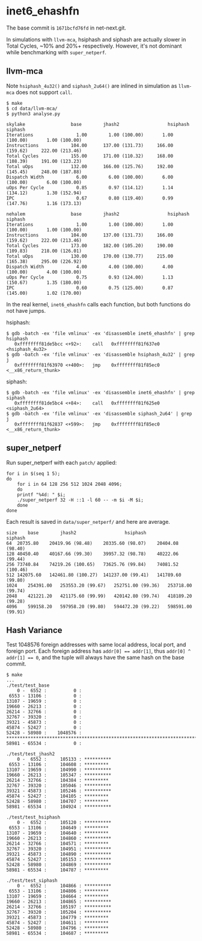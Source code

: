# inet6_ehashfn

The base commit is `1671bcfd76fd` in net-next.git.

In simulations with `llvm-mca`, hsiphash and siphash are actually slower in Total Cycles, ~10% and 20%+ respectively.
However, it's not dominant while benchmarking with `super_netperf`.


## llvm-mca

Note `hsiphash_4u32()` and `siphash_2u64()` are inlined in simulation as `llvm-mca` does not support `call`.

```
$ make
$ cd data/llvm-mca/
$ python3 analyse.py
```

```
skylake             	base		jhash2                  hsiphash                siphash                 
Iterations          	  1.00		  1.00 (100.00)		  1.00 (100.00)		  1.00 (100.00)		
Instructions        	104.00		137.00 (131.73)		166.00 (159.62)		222.00 (213.46)		
Total Cycles        	155.00		171.00 (110.32)		168.00 (108.39)		191.00 (123.23)		
Total uOps          	132.00		166.00 (125.76)		192.00 (145.45)		248.00 (187.88)		
Dispatch Width      	  6.00		  6.00 (100.00)		  6.00 (100.00)		  6.00 (100.00)		
uOps Per Cycle      	  0.85		  0.97 (114.12)		  1.14 (134.12)		  1.30 (152.94)		
IPC                 	  0.67		  0.80 (119.40)		  0.99 (147.76)		  1.16 (173.13)		

nehalem             	base		jhash2                  hsiphash                siphash                 
Iterations          	  1.00		  1.00 (100.00)		  1.00 (100.00)		  1.00 (100.00)		
Instructions        	104.00		137.00 (131.73)		166.00 (159.62)		222.00 (213.46)		
Total Cycles        	173.00		182.00 (105.20)		190.00 (109.83)		218.00 (126.01)		
Total uOps          	130.00		170.00 (130.77)		215.00 (165.38)		295.00 (226.92)		
Dispatch Width      	  4.00		  4.00 (100.00)		  4.00 (100.00)		  4.00 (100.00)		
uOps Per Cycle      	  0.75		  0.93 (124.00)		  1.13 (150.67)		  1.35 (180.00)		
IPC                 	  0.60		  0.75 (125.00)		  0.87 (145.00)		  1.02 (170.00)	
```

In the real kernel, `inet6_ehashfn` calls each function, but both functions do not have jumps.

hsiphash:
```
$ gdb -batch -ex 'file vmlinux' -ex 'disassemble inet6_ehashfn' | grep hsiphash
   0xffffffff81de5bcc <+92>:	call   0xffffffff81f637e0 <hsiphash_4u32>
$ gdb -batch -ex 'file vmlinux' -ex 'disassemble hsiphash_4u32' | grep j
   0xffffffff81f63970 <+400>:	jmp    0xffffffff81f85ec0 <__x86_return_thunk>
```

siphash:
```
$ gdb -batch -ex 'file vmlinux' -ex 'disassemble inet6_ehashfn' | grep siphash
   0xffffffff81de5bc4 <+84>:	call   0xffffffff81f625e0 <siphash_2u64>
$ gdb -batch -ex 'file vmlinux' -ex 'disassemble siphash_2u64' | grep j
   0xffffffff81f62837 <+599>:	jmp    0xffffffff81f85ec0 <__x86_return_thunk>
```


## super_netperf

Run super_netperf with each `patch/` applied:

```
for i in $(seq 1 5);
do
    for i in 64 128 256 512 1024 2048 4096;
    do
	printf "%4d: " $i;
	./super_netperf 32 -H ::1 -l 60 -- -m $i -M $i;
    done
done
```

Each result is saved in `data/super_netperf/` and here are average.

```
size	base		jhash2                  hsiphash                siphash                 
64	20735.80	20419.96 (98.48)	20335.60 (98.07)	20404.08 (98.40)	
128	40450.40	40167.66 (99.30)	39957.32 (98.78)	40222.06 (99.44)	
256	73740.84	74219.26 (100.65)	73625.76 (99.84)	74081.52 (100.46)	
512	142075.60	142461.80 (100.27)	141237.00 (99.41)	141789.60 (99.80)	
1024	254391.00	253553.20 (99.67)	252751.00 (99.36)	253718.00 (99.74)	
2048	421221.20	421175.60 (99.99)	420142.80 (99.74)	418189.20 (99.28)	
4096	599158.20	597958.20 (99.80)	594472.20 (99.22)	598591.00 (99.91)
```


## Hash Variance

Test 1048576 foreign addresses with same local address, local port, and foreign port.
Each foreign address has `addr[0] == addr[1]`, thus `addr[0] ^ addr[1] == 0`, and the tuple will always have the same hash on the base commit.

```
$ make
...
./test/test_base
    0 -  6552 :          0 : 
 6553 - 13106 :          0 : 
13107 - 19659 :          0 : 
19660 - 26213 :          0 : 
26214 - 32766 :          0 : 
32767 - 39320 :          0 : 
39321 - 45873 :          0 : 
45874 - 52427 :          0 : 
52428 - 58980 :    1048576 : ****************************************************************************************************
58981 - 65534 :          0 : 

./test/test_jhash2
    0 -  6552 :     105133 : **********
 6553 - 13106 :     104608 : *********
13107 - 19659 :     104990 : **********
19660 - 26213 :     105347 : **********
26214 - 32766 :     104384 : *********
32767 - 39320 :     105046 : **********
39321 - 45873 :     105246 : **********
45874 - 52427 :     104105 : *********
52428 - 58980 :     104707 : *********
58981 - 65534 :     104924 : **********

./test/test_hsiphash
    0 -  6552 :     105120 : **********
 6553 - 13106 :     104649 : *********
13107 - 19659 :     104640 : *********
19660 - 26213 :     104860 : **********
26214 - 32766 :     104571 : *********
32767 - 39320 :     104951 : **********
39321 - 45873 :     104890 : **********
45874 - 52427 :     105153 : **********
52428 - 58980 :     104869 : **********
58981 - 65534 :     104787 : *********

./test/test_siphash
    0 -  6552 :     104866 : **********
 6553 - 13106 :     104806 : *********
13107 - 19659 :     104664 : *********
19660 - 26213 :     104865 : **********
26214 - 32766 :     105197 : **********
32767 - 39320 :     105204 : **********
39321 - 45873 :     104779 : *********
45874 - 52427 :     104611 : *********
52428 - 58980 :     104796 : *********
58981 - 65534 :     104687 : *********
```
